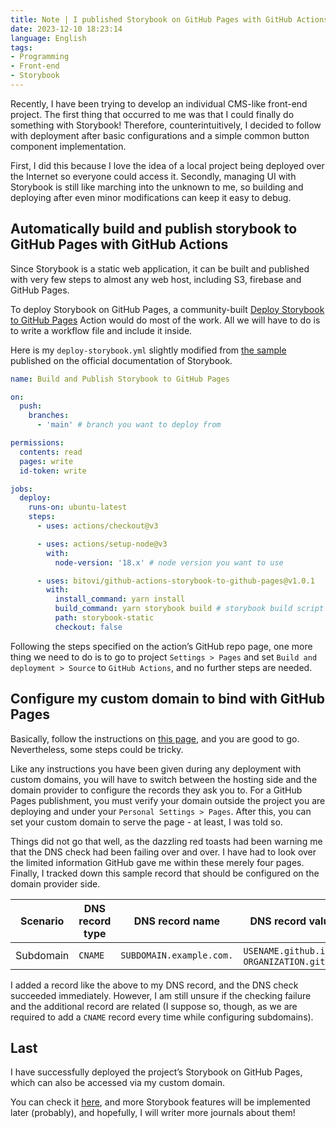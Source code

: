 ```yaml
---
title: Note | I published Storybook on GitHub Pages with GitHub Actions using a custom domain
date: 2023-12-10 18:23:14
language: English
tags:
- Programming
- Front-end
- Storybook
---
```


Recently, I have been trying to develop an individual CMS-like front-end project. The first thing that occurred to me was that I could finally do something with Storybook! Therefore, counterintuitively, I decided to follow with deployment after basic configurations and a simple common button component implementation.

First, I did this because I love the idea of a local project being deployed over the Internet so everyone could access it. Secondly, managing UI with Storybook is still like marching into the unknown to me, so building and deploying after even minor modifications can keep it easy to debug.

## Automatically build and publish storybook to GitHub Pages with GitHub Actions

Since Storybook is a static web application, it can be built and published with very few steps to almost any web host, including S3, firebase and GitHub Pages.

To deploy Storybook on GitHub Pages, a community-built [Deploy Storybook to GitHub Pages](https://github.com/bitovi/github-actions-storybook-to-github-pages) Action would do most of the work. All we will have to do is to write a workflow file and include it inside.

Here is my `deploy-storybook.yml` slightly modified from [the sample](https://storybook.js.org/docs/sharing/publish-storybook#github-pages) published on the official documentation of Storybook.

<!--rehype:data-language=yaml-->
```yml
name: Build and Publish Storybook to GitHub Pages

on:
  push:
    branches:
      - 'main' # branch you want to deploy from

permissions:
  contents: read
  pages: write
  id-token: write

jobs:
  deploy:
    runs-on: ubuntu-latest
    steps:
      - uses: actions/checkout@v3

      - uses: actions/setup-node@v3
        with:
          node-version: '18.x' # node version you want to use

      - uses: bitovi/github-actions-storybook-to-github-pages@v1.0.1
        with:
          install_command: yarn install
          build_command: yarn storybook build # storybook build script defined in your package.json
          path: storybook-static
          checkout: false
```

Following the steps specified on the action’s GitHub repo page, one more thing we need to do is to go to project `Settings > Pages` and set `Build and deployment > Source` to `GitHub Actions`, and no further steps are needed.

## Configure my custom domain to bind with GitHub Pages

Basically, follow the instructions on [this page](https://docs.github.com/en/pages/configuring-a-custom-domain-for-your-github-pages-site), and you are good to go. Nevertheless, some steps could be tricky.

Like any instructions you have been given during any deployment with custom domains, you will have to switch between the hosting side and the domain provider to configure the records they ask you to.
For a GitHub Pages publishment, you must verify your domain outside the project you are deploying and under your `Personal Settings > Pages`. After this, you can set your custom domain to serve the page - at least, I was told so.

Things did not go that well, as the dazzling red toasts had been warning me that the DNS check had been failing over and over. I have had to look over the limited information GitHub gave me within these merely four pages. Finally, I tracked down this sample record that should be configured on the domain provider side.

| Scenario  | DNS record type | DNS record name          | DNS record value(s)                                |
|-----------|-----------------|--------------------------|----------------------------------------------------|
| Subdomain | `CNAME`         | `SUBDOMAIN.example.com.` | `USENAME.github.io` or<br>`ORGANIZATION.github.io` |

I added a record like the above to my DNS record, and the DNS check succeeded immediately. However, I am still unsure if the checking failure and the additional record are related (I suppose so, though, as we are required to add a `CNAME` record every time while configuring subdomains).

## Last

I have successfully deployed the project’s Storybook on GitHub Pages, which can also be accessed via my custom domain.

You can check it [here](https://aas-storybook.yuancong.space/), and more Storybook features will be implemented later (probably), and hopefully, I will writer more journals about them!
